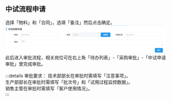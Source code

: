 ## 中试流程申请
选择「物料」和「合同」，选填「备注」然后点击<kbd>确定</kbd>。  
![图片](/images/purchase/middle.png) 
此后进入审批流程，相关岗位可在右上角「待办列表」-「采购审批」-「中试申请审批」里完成审批。  
<ShowImg src="/images/process/middle.png" text="“中试申请审批”的审批流程图"/>  
:::details 审批要求：
技术部部长在审批时需填写「注意事项」。  
生产部部长在审批时需填写「批次号」和「试用过程监控数据」。  
销售主管在审批时需填写「客户使用情况」。  
:::